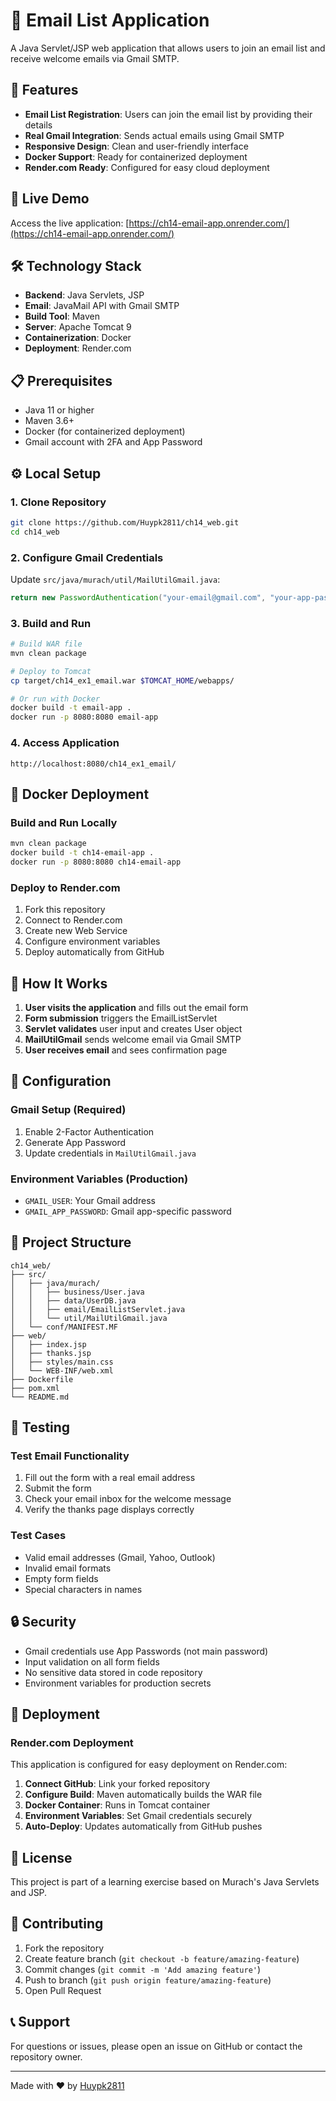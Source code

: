 # 📧 Email List Application

A Java Servlet/JSP web application that allows users to join an email list and receive welcome emails via Gmail SMTP.

## 🌟 Features

- **Email List Registration**: Users can join the email list by providing their details
- **Real Gmail Integration**: Sends actual emails using Gmail SMTP
- **Responsive Design**: Clean and user-friendly interface
- **Docker Support**: Ready for containerized deployment
- **Render.com Ready**: Configured for easy cloud deployment

## 🚀 Live Demo

Access the live application: [https://ch14-email-app.onrender.com/](https://ch14-email-app.onrender.com/)

## 🛠️ Technology Stack

- **Backend**: Java Servlets, JSP
- **Email**: JavaMail API with Gmail SMTP
- **Build Tool**: Maven
- **Server**: Apache Tomcat 9
- **Containerization**: Docker
- **Deployment**: Render.com

## 📋 Prerequisites

- Java 11 or higher
- Maven 3.6+
- Docker (for containerized deployment)
- Gmail account with 2FA and App Password

## ⚙️ Local Setup

### 1. Clone Repository
```bash
git clone https://github.com/Huypk2811/ch14_web.git
cd ch14_web
```

### 2. Configure Gmail Credentials
Update `src/java/murach/util/MailUtilGmail.java`:
```java
return new PasswordAuthentication("your-email@gmail.com", "your-app-password");
```

### 3. Build and Run
```bash
# Build WAR file
mvn clean package

# Deploy to Tomcat
cp target/ch14_ex1_email.war $TOMCAT_HOME/webapps/

# Or run with Docker
docker build -t email-app .
docker run -p 8080:8080 email-app
```

### 4. Access Application
```
http://localhost:8080/ch14_ex1_email/
```

## 🐳 Docker Deployment

### Build and Run Locally
```bash
mvn clean package
docker build -t ch14-email-app .
docker run -p 8080:8080 ch14-email-app
```

### Deploy to Render.com
1. Fork this repository
2. Connect to Render.com
3. Create new Web Service
4. Configure environment variables
5. Deploy automatically from GitHub

## 📧 How It Works

1. **User visits the application** and fills out the email form
2. **Form submission** triggers the EmailListServlet
3. **Servlet validates** user input and creates User object
4. **MailUtilGmail** sends welcome email via Gmail SMTP
5. **User receives email** and sees confirmation page

## 🔧 Configuration

### Gmail Setup (Required)
1. Enable 2-Factor Authentication
2. Generate App Password
3. Update credentials in `MailUtilGmail.java`

### Environment Variables (Production)
- `GMAIL_USER`: Your Gmail address
- `GMAIL_APP_PASSWORD`: Gmail app-specific password

## 📁 Project Structure

```
ch14_web/
├── src/
│   ├── java/murach/
│   │   ├── business/User.java
│   │   ├── data/UserDB.java
│   │   ├── email/EmailListServlet.java
│   │   └── util/MailUtilGmail.java
│   └── conf/MANIFEST.MF
├── web/
│   ├── index.jsp
│   ├── thanks.jsp
│   ├── styles/main.css
│   └── WEB-INF/web.xml
├── Dockerfile
├── pom.xml
└── README.md
```

## 🧪 Testing

### Test Email Functionality
1. Fill out the form with a real email address
2. Submit the form
3. Check your email inbox for the welcome message
4. Verify the thanks page displays correctly

### Test Cases
- Valid email addresses (Gmail, Yahoo, Outlook)
- Invalid email formats
- Empty form fields
- Special characters in names

## 🔒 Security

- Gmail credentials use App Passwords (not main password)
- Input validation on all form fields
- No sensitive data stored in code repository
- Environment variables for production secrets

## 🚀 Deployment

### Render.com Deployment
This application is configured for easy deployment on Render.com:

1. **Connect GitHub**: Link your forked repository
2. **Configure Build**: Maven automatically builds the WAR file
3. **Docker Container**: Runs in Tomcat container
4. **Environment Variables**: Set Gmail credentials securely
5. **Auto-Deploy**: Updates automatically from GitHub pushes

## 📄 License

This project is part of a learning exercise based on Murach's Java Servlets and JSP.

## 🤝 Contributing

1. Fork the repository
2. Create feature branch (`git checkout -b feature/amazing-feature`)
3. Commit changes (`git commit -m 'Add amazing feature'`)
4. Push to branch (`git push origin feature/amazing-feature`)
5. Open Pull Request

## 📞 Support

For questions or issues, please open an issue on GitHub or contact the repository owner.

---

Made with ❤️ by [Huypk2811](https://github.com/Huypk2811)